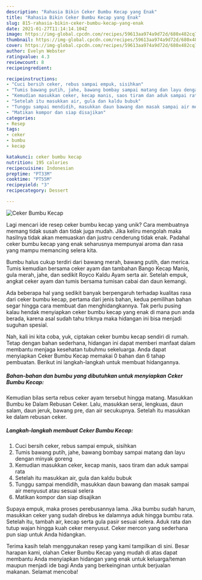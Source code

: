 ```yaml
---
description: "Rahasia Bikin Ceker Bumbu Kecap yang Enak"
title: "Rahasia Bikin Ceker Bumbu Kecap yang Enak"
slug: 815-rahasia-bikin-ceker-bumbu-kecap-yang-enak
date: 2021-01-27T11:14:14.104Z
image: https://img-global.cpcdn.com/recipes/59613aa974a9d72d/680x482cq70/ceker-bumbu-kecap-foto-resep-utama.jpg
thumbnail: https://img-global.cpcdn.com/recipes/59613aa974a9d72d/680x482cq70/ceker-bumbu-kecap-foto-resep-utama.jpg
cover: https://img-global.cpcdn.com/recipes/59613aa974a9d72d/680x482cq70/ceker-bumbu-kecap-foto-resep-utama.jpg
author: Evelyn Webster
ratingvalue: 4.3
reviewcount: 8
recipeingredient:

recipeinstructions:
- "Cuci bersih ceker, rebus sampai empuk, sisihkan"
- "Tumis bawang putih, jahe, bawang bombay sampai matang dan layu dengan minyak goreng"
- "Kemudian masukkan ceker, kecap manis, saos tiram dan aduk sampai rata"
- "Setelah itu masukkan air, gula dan kaldu bubuk"
- "Tunggu sampai mendidih, masukkan daun bawang dan masak sampai air menyusut atau sesuai selera"
- "Matikan kompor dan siap disajikan"
categories:
- Resep
tags:
- ceker
- bumbu
- kecap

katakunci: ceker bumbu kecap 
nutrition: 195 calories
recipecuisine: Indonesian
preptime: "PT33M"
cooktime: "PT55M"
recipeyield: "3"
recipecategory: Dessert

---
```



![Ceker Bumbu Kecap](https://img-global.cpcdn.com/recipes/59613aa974a9d72d/680x482cq70/ceker-bumbu-kecap-foto-resep-utama.jpg)

Lagi mencari ide resep ceker bumbu kecap yang unik? Cara membuatnya memang tidak susah dan tidak juga mudah. Jika keliru mengolah maka hasilnya tidak akan memuaskan dan justru cenderung tidak enak. Padahal ceker bumbu kecap yang enak seharusnya mempunyai aroma dan rasa yang mampu memancing selera kita.

Bumbu halus cukup terdiri dari bawang merah, bawang putih, dan merica. Tumis kemudian bersama ceker ayam dan tambahan Bango Kecap Manis, gula merah, jahe, dan sedikit Royco Kaldu Ayam serta air. Setelah empuk, angkat ceker ayam dan tumis bersama tumisan cabai dan daun kemangi.

Ada beberapa hal yang sedikit banyak berpengaruh terhadap kualitas rasa dari ceker bumbu kecap, pertama dari jenis bahan, kedua pemilihan bahan segar hingga cara membuat dan menghidangkannya. Tak perlu pusing kalau hendak menyiapkan ceker bumbu kecap yang enak di mana pun anda berada, karena asal sudah tahu triknya maka hidangan ini bisa menjadi suguhan spesial.


Nah, kali ini kita coba, yuk, ciptakan ceker bumbu kecap sendiri di rumah. Tetap dengan bahan sederhana, hidangan ini dapat memberi manfaat dalam membantu menjaga kesehatan tubuhmu sekeluarga. Anda dapat menyiapkan Ceker Bumbu Kecap memakai 0 bahan dan 6 tahap pembuatan. Berikut ini langkah-langkah untuk membuat hidangannya.

<!--inarticleads1-->

##### Bahan-bahan dan bumbu yang dibutuhkan untuk menyiapkan Ceker Bumbu Kecap:



Kemudian bilas serta rebus ceker ayam tersebut hingga matang. Masukkan Bumbu ke Dalam Rebusan Ceker. Lalu, masukkan serai, lengkuas, daun salam, daun jeruk, bawang pre, dan air secukupnya. Setelah itu masukkan ke dalam rebusan ceker. 

<!--inarticleads2-->

##### Langkah-langkah membuat Ceker Bumbu Kecap:

1. Cuci bersih ceker, rebus sampai empuk, sisihkan
1. Tumis bawang putih, jahe, bawang bombay sampai matang dan layu dengan minyak goreng
1. Kemudian masukkan ceker, kecap manis, saos tiram dan aduk sampai rata
1. Setelah itu masukkan air, gula dan kaldu bubuk
1. Tunggu sampai mendidih, masukkan daun bawang dan masak sampai air menyusut atau sesuai selera
1. Matikan kompor dan siap disajikan


Supaya empuk, maka proses perebusannya lama. Jika bumbu sudah harum, masukkan ceker yang sudah direbus ke dalamnya aduk hingga bumbu rata. Setelah itu, tambah air, kecap serta gula pasir sesuai selera. Aduk rata dan tutup wajan hingga kuah ceker menyusut. Ceker mercon yang sederhana pun siap untuk Anda hidangkan. 

Terima kasih telah menggunakan resep yang kami tampilkan di sini. Besar harapan kami, olahan Ceker Bumbu Kecap yang mudah di atas dapat membantu Anda menyiapkan hidangan yang enak untuk keluarga/teman maupun menjadi ide bagi Anda yang berkeinginan untuk berjualan makanan. Selamat mencoba!
